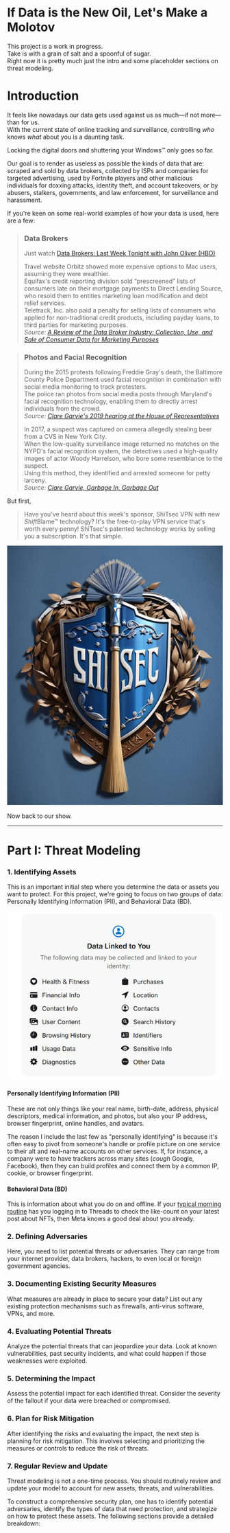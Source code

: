 # If Data is the New Oil, Let's Make a Molotov
This project is a work in progress.<br>
Take is with a grain of salt and a spoonful of sugar.<br>
Right now it is pretty much just the intro and some placeholder sections on threat modeling.


# Introduction

It feels like nowadays our data gets used against us as much—if not more—than for us.<br>
With the current state of online tracking and surveillance, controlling *who* knows *what* about you is a daunting task.

Locking the digital doors and shuttering your Windows™ only goes so far.

Our goal is to render as useless as possible the kinds of data that are: scraped and sold by data brokers, collected by ISPs and companies for targeted advertising, used by Fortnite players and other malicious individuals for doxxing attacks, identity theft, and account takeovers, or by abusers, stalkers, governments, and law enforcement, for surveillance and harassment.

If you're keen on some real-world examples of how your data is used, here are a few:

> ### **Data Brokers**<br>
> Just watch [Data Brokers: Last Week Tonight with John Oliver (HBO)](https://www.youtube.com/watch?v=wqn3gR1WTcA)
>
> Travel website Orbitz showed more expensive options to Mac users, assuming they were wealthier.<br>
> Equifax's credit reporting division sold “prescreened” lists of consumers late on their mortgage payments to Direct Lending Source, who resold them to entities marketing loan modification and debt relief services.<br>
> Teletrack, Inc. also paid a penalty for selling lists of consumers who applied for non-traditional credit products, including payday loans, to third parties for marketing purposes.<br>
> *Source: [A Review of the Data Broker Industry: Collection, Use, and Sale of Consumer Data for Marketing Purposes](https://www.commerce.senate.gov/services/files/bd5dad8b-a9e8-4fe9-a2a7-b17f4798ee5a)*

> ### **Photos and Facial Recognition**<br>
> During the 2015 protests following Freddie Gray's death, the Baltimore County Police Department used facial recognition in combination with social media monitoring to track protesters.<br>
> The police ran photos from social media posts through Maryland's facial recognition technology, enabling them to directly arrest individuals from the crowd.<br>
> *Source: [Clare Garvie's 2019 hearing at the House of Representatives](https://www.congress.gov/116/meeting/house/109521/witnesses/HHRG-116-GO00-Wstate-GarvieC-20190522.pdf)*
> 
> In 2017, a suspect was captured on camera allegedly stealing beer from a CVS in New York City.<br>
> When the low-quality surveillance image returned no matches on the NYPD's facial recognition system, the detectives used a high-quality images of actor Woody Harrelson, who bore some resemblance to the suspect.<br>
> Using this method, they identified and arrested someone for petty larceny.<br>
> *Source: [Clare Garvie, Garbage In, Garbage Out](https://www.flawedfacedata.com/)*


But first,
> Have you've heard about this week's sponsor, ShiTsec VPN with new *Shift*Blame™ technology? It's the free-to-play VPN service that's worth every penny! ShiTsec's patented technology works by selling you a subscription. It's that simple.

![ShiTsec](shitsec.png)

Now back to our show.

---

# Part I: Threat Modeling

### 1. Identifying Assets

This is an important initial step where you determine the data or assets you want to protect. For this project, we're going to focus on two groups of data: Personally Identifying Information (PII), and Behavioral Data (BD).

![Threads Permissions](threads_permissions.png)

#### Personally Identifying Information (PII)
These are not only things like your real name, birth-date, address, physical descriptors, medical information, and photos, but also your IP address, browser fingerprint, online handles, and avatars.

The reason I include the last few as "personally identifying" is because it's often easy to pivot from someone's handle or profile picture on one service to their alt and real-name accounts on other services. If, for instance, a company were to have trackers across many sites (*cough* Google, Facebook), then they can build profiles and connect them by a common IP, cookie, or browser fingerprint.

#### Behavioral Data (BD)
This is information about what you do on and offline. If your [typical morning routine](https://xkcd.com/1518/) has you logging in to Threads to check the like-count on your latest post about NFTs, then Meta knows a good deal about you already.

### 2. Defining Adversaries

Here, you need to list potential threats or adversaries. They can range from your internet provider, data brokers, hackers, to even local or foreign government agencies.

### 3. Documenting Existing Security Measures

What measures are already in place to secure your data? List out any existing protection mechanisms such as firewalls, anti-virus software, VPNs, and more.

### 4. Evaluating Potential Threats

Analyze the potential threats that can jeopardize your data. Look at known vulnerabilities, past security incidents, and what could happen if those weaknesses were exploited.

### 5. Determining the Impact

Assess the potential impact for each identified threat. Consider the severity of the fallout if your data were breached or compromised.

### 6. Plan for Risk Mitigation

After identifying the risks and evaluating the impact, the next step is planning for risk mitigation. This involves selecting and prioritizing the measures or controls to reduce the risk of threats.

### 7. Regular Review and Update 

Threat modeling is not a one-time process. You should routinely review and update your model to account for new assets, threats, and vulnerabilities.


To construct a comprehensive security plan, one has to identify potential adversaries, identify the types of data that need protection, and strategize on how to protect these assets. The following sections provide a detailed breakdown:
